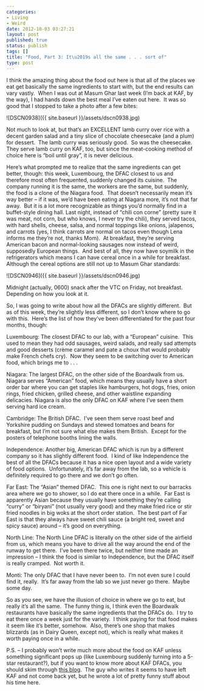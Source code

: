```yaml
---
categories:
- Living
- Weird
date: 2012-10-03 03:27:21
layout: post
published: true
status: publish
tags: []
title: "Food, Part 3: It\u2019s all the same . . . sort of"
type: post
---
```


I think the amazing thing about the food out here is that all of the places we
eat get basically the same ingredients to start with, but the end results can
vary vastly.  When I was out at Masum Ghar last week (I’m back at KAF, by the
way), I had hands down the best meal I’ve eaten out here.  It was so good that
I stopped to take a photo after a few bites:

![DSCN0938]({{ site.baseurl }}/assets/dscn0938.jpg)

Not much to look at, but that’s an EXCELLENT lamb curry over rice with a
decent garden salad and a tiny slice of chocolate cheesecake (and a plum) for
dessert.  The lamb curry was seriously good.  So was the cheesecake.  They
serve lamb curry on KAF, too, but since the meat-cooking method of choice here
is “boil until gray”, it is never delicious.

Here’s what prompted me to realize that the same ingredients can get better,
though: this week, Luxembourg, the DFAC closest to us and therefore most often
frequented, suddenly changed its cuisine.  The company running it is the same,
the workers are the same, but suddenly, the food is a clone of the Niagara
food.  That doesn’t necessarily mean it’s way better – if it was, we’d have
been eating at Niagara more, it’s not that far away.  But it is a lot more
recognizable as things you’d normally find in a buffet-style dining hall.
Last night, instead of “chili con corne” (pretty sure it was meat, not corn,
but who knows, I never try the chili), they served tacos, with hard shells,
cheese, salsa, and normal toppings like onions, jalapenos, and carrots (yes, I
think carrots are normal on tacos even though Lena informs me they’re not,
thanks Mom).  At breakfast, they’re serving American bacon and normal-looking
sausages now instead of weird, supposedly European things.  And best of all,
they now have soymilk in the refrigerators which means I can have cereal once
in a while for breakfast.  Although the cereal options are still not up to
Masum Ghar standards:

![DSCN0946]({{ site.baseurl }}/assets/dscn0946.jpg)

Midnight (actually, 0600) snack after the VTC on Friday, not breakfast.
Depending on how you look at it.

So, I was going to write about how all the DFACs are slightly different.  But
as of this week, they’re slightly less different, so I don’t know where to go
with this.  Here’s the list of how they’ve been differentiated for the past
four months, though:

Luxembourg: The closest DFAC to our lab, with a “European” cuisine.  This used
to mean they had odd sausages, weird salads, and really sad attempts and good
desserts (crème caramel and pate a choux that would probably make French chefs
cry).  Now they seem to be switching over to American food, which brings me to
. . .

Niagara: The largest DFAC, on the other side of the Boardwalk from us.
Niagara serves “American” food, which means they usually have a short order
bar where you can get staples like hamburgers, hot dogs, fries, onion rings,
fried chicken, grilled cheese, and other waistline expanding delicacies.
Niagara is also the only DFAC on KAF where I’ve seen them serving hard ice
cream.

Cambridge: The British DFAC.  I’ve seen them serve roast beef and Yorkshire
pudding on Sundays and stewed tomatoes and beans for breakfast, but I’m not
sure what else makes them British.  Except for the posters of telephone booths
lining the walls.

Independence: Another big, American DFAC which is run by a different company
so it has slightly different food.  I kind of like Independence the best of
all the DFACs because it has a nice open layout and a wide variety of food
options.  Unfortunately, it’s far away from the lab, so a vehicle is
definitely required to go there and we don’t go often.

Far East: The “Asian” themed DFAC.  This one is right next to our barracks
area where we go to shower, so I do eat there once in a while.  Far East is
apparently Asian because they usually have something they’re calling “curry”
or “biryani” (not usually very good) and they make fried rice or stir fried
noodles in big woks at the short order station.  The best part of Far East is
that they always have sweet chili sauce (a bright red, sweet and spicy sauce)
around – it’s good on everything.

North Line: The North Line DFAC is literally on the other side of the airfield
from us, which means you have to drive all the way around the end of the
runway to get there.  I’ve been there twice, but neither time made an
impression – I think the food is similar to Independence, but the DFAC itself
is really cramped.  Not worth it.

Monti: The only DFAC that I have never been to.  I’m not even sure I could
find it, really.  It’s far away from the lab so we just never go there.  Maybe
some day.

So as you see, we have the illusion of choice in where we go to eat, but
really it’s all the same.  The funny thing is, I think even the Boardwalk
restaurants have basically the same ingredients that the DFACs do.  I try to
eat there once a week just for the variety.  I think paying for that food
makes it seem like it’s better, somehow.  Also, there’s one shop that makes
blizzards (as in Dairy Queen, except not), which is really what makes it worth
paying once in a while.

P.S. – I probably won’t write much more about the food on KAF unless something
significant pops up (like Luxembourg suddenly turning into a 5-star
restaurant?), but if you want to know more about KAF DFACs, you should skim
through [this blog](http://justdfacsmaam.wordpress.com/).  The guy who writes
it seems to have left KAF and not come back yet, but he wrote a lot of pretty
funny stuff about his time here.